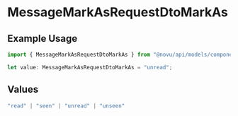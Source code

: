 # MessageMarkAsRequestDtoMarkAs

## Example Usage

```typescript
import { MessageMarkAsRequestDtoMarkAs } from "@novu/api/models/components";

let value: MessageMarkAsRequestDtoMarkAs = "unread";
```

## Values

```typescript
"read" | "seen" | "unread" | "unseen"
```